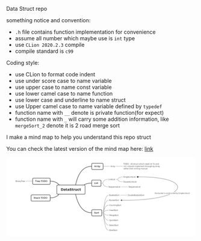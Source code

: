 Data Struct repo

something notice and convention:
* `.h` file contains function implementation for convenience
* assume all number which maybe use is `int` type
* use `CLion 2020.2.3` compile
* compile standard is `c99`

Coding style:
* use CLion to format code indent
* use under score case to name variable
* use upper case to name const variable
* use lower camel case to name function
* use lower case and underline to name struct
* use Upper camel case to name variable defined by `typedef`
* function name with `__` denote is private function(for expect) 
* function name with `_` will carry some addition information, like `mergeSort_2` denote it is 2 road merge sort



I make a mind map to help you understand this repo struct

You can check the latest version of the mind map here: [link](https://github.com/hhmy27/myMindMaps/blob/master/%E6%95%B0%E6%8D%AE%E7%BB%93%E6%9E%84/DataStructRepo.xmind)

![image-20201121205036647](MdAsset/README/image-20201121205036647.png)

